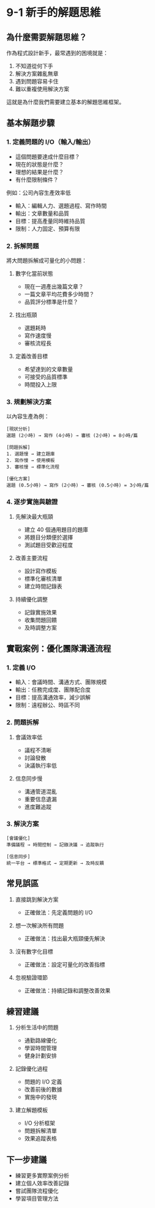 # 9-1 新手的解題思維

## 為什麼需要解題思維？

作為程式設計新手，最常遇到的困境就是：
1. 不知道從何下手
2. 解決方案雜亂無章
3. 遇到問題容易卡住
4. 難以重複使用解決方案

這就是為什麼我們需要建立基本的解題思維框架。

## 基本解題步驟

### 1. 定義問題的 I/O（輸入/輸出）
- 這個問題要達成什麼目標？
- 現在的狀態是什麼？
- 理想的結果是什麼？
- 有什麼限制條件？

例如：公司內容生產效率低
- 輸入：編輯人力、選題過程、寫作時間
- 輸出：文章數量和品質
- 目標：提高產量同時維持品質
- 限制：人力固定、預算有限

### 2. 拆解問題
將大問題拆解成可量化的小問題：

1. 數字化當前狀態
   - 現在一週產出幾篇文章？
   - 一篇文章平均花費多少時間？
   - 品質評分標準是什麼？

2. 找出瓶頸
   - 選題耗時
   - 寫作速度慢
   - 審核流程長

3. 定義改善目標
   - 希望達到的文章數量
   - 可接受的品質標準
   - 時間投入上限

### 3. 規劃解決方案

以內容生產為例：
```
[現狀分析]
選題 (2小時) → 寫作 (4小時) → 審核 (2小時) = 8小時/篇

[問題拆解]
1. 選題慢 → 建立題庫
2. 寫作慢 → 使用模板
3. 審核慢 → 標準化流程

[優化方案]
選題 (0.5小時) → 寫作 (2小時) → 審核 (0.5小時) = 3小時/篇
```

### 4. 逐步實施與驗證

1. 先解決最大瓶頸
   - 建立 40 個通用題目的題庫
   - 將題目分類便於選擇
   - 測試題目受歡迎程度

2. 改善主要流程
   - 設計寫作模板
   - 標準化審核清單
   - 建立時間記錄表

3. 持續優化調整
   - 記錄實施效果
   - 收集問題回饋
   - 及時調整方案

## 實戰案例：優化團隊溝通流程

### 1. 定義 I/O
- 輸入：會議時間、溝通方式、團隊規模
- 輸出：任務完成度、團隊配合度
- 目標：提高溝通效率，減少誤解
- 限制：遠程辦公、時區不同

### 2. 問題拆解
1. 會議效率低
   - 議程不清晰
   - 討論發散
   - 決議執行率低

2. 信息同步慢
   - 溝通管道混亂
   - 重要信息遺漏
   - 進度難追蹤

### 3. 解決方案
```
[會議優化]
準備議程 → 時間控制 → 記錄決議 → 追蹤執行

[信息同步]
統一平台 → 標準格式 → 定期更新 → 及時反饋
```

## 常見誤區

1. 直接跳到解決方案
   - 正確做法：先定義問題的 I/O

2. 想一次解決所有問題
   - 正確做法：找出最大瓶頸優先解決

3. 沒有數字化目標
   - 正確做法：設定可量化的改善指標

4. 忽視驗證環節
   - 正確做法：持續記錄和調整改善效果

## 練習建議

1. 分析生活中的問題
   - 通勤路線優化
   - 學習時間管理
   - 健身計劃安排

2. 記錄優化過程
   - 問題的 I/O 定義
   - 改善前後的數據
   - 實施中的發現

3. 建立解題模板
   - I/O 分析框架
   - 問題拆解清單
   - 效果追蹤表格

## 下一步建議

- 練習更多實際案例分析
- 建立個人效率改善記錄
- 嘗試團隊流程優化
- 學習項目管理方法
``` 